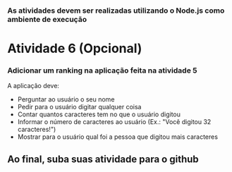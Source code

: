 ### As atividades devem ser realizadas utilizando o Node.js como ambiente de execução

# Atividade 6 (Opcional)

### Adicionar um ranking na aplicação feita na atividade 5

A aplicação deve:  
- Perguntar ao usuário o seu nome  
- Pedir para o usuário digitar qualquer coisa  
- Contar quantos caracteres tem no que o usuário digitou  
- Informar o número de caracteres ao usuário (Ex.: "Você digitou 32 caracteres!")  
- Mostrar para o usuário qual foi a pessoa que digitou mais caracteres  

## Ao final, suba suas atividade para o github